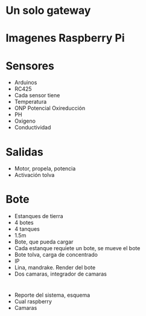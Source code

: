 # Un solo gateway

# Imagenes Raspberry Pi

# Sensores
- Arduinos
- RC425 
- Cada sensor tiene
- Temperatura
- ONP Potencial Oxireducción
- PH 
- Oxigeno
- Conductividad

# Salidas
- Motor, propela, potencia
- Activación tolva

# Bote
- Estanques de tierra
- 4 botes
- 4 tanques
- 1.5m
- Bote, que pueda cargar
- Cada estanque requiete un bote, se mueve el bote
- Bote tolva, carga de concentrado
- IP
- Lina, mandrake. Render del bote
- Dos camaras, integrador de camaras

#  
- Reporte del sistema, esquema
- Cual raspberry
- Camaras
